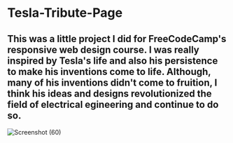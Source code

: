 # Tesla-Tribute-Page

## This was a little project I did for FreeCodeCamp's responsive web design course. I was really inspired by Tesla's life and also his persistence to make his inventions come to life. Although, many of his inventions didn't come to fruition, I think his ideas and designs revolutionized the field of electrical egineering and continue to do so.
![Screenshot (60)](https://user-images.githubusercontent.com/96010130/205141856-11319261-e758-4b75-8f2d-186b32125106.png)
